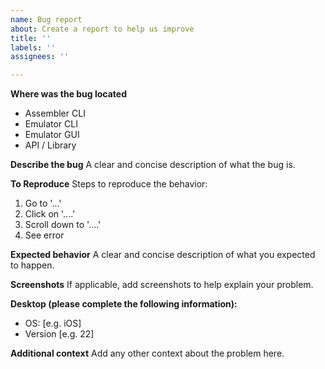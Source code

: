 ```yaml
---
name: Bug report
about: Create a report to help us improve
title: ''
labels: ''
assignees: ''

---
```


**Where was the bug located**
 - Assembler CLI
 - Emulator CLI
 - Emulator GUI
 - API  / Library

**Describe the bug**
A clear and concise description of what the bug is.

**To Reproduce**
Steps to reproduce the behavior:
1. Go to '...'
2. Click on '....'
3. Scroll down to '....'
4. See error

**Expected behavior**
A clear and concise description of what you expected to happen.

**Screenshots**
If applicable, add screenshots to help explain your problem.

**Desktop (please complete the following information):**
 - OS: [e.g. iOS]
 - Version [e.g. 22]


**Additional context**
Add any other context about the problem here.
